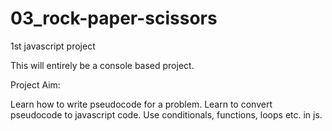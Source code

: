 # 03_rock-paper-scissors

1st javascript project

This will entirely be a console based project.

Project Aim:

Learn how to write pseudocode for a problem.
Learn to convert pseudocode to javascript code.
Use conditionals, functions, loops etc. in js.